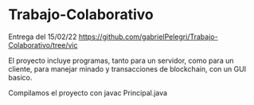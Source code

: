 # Trabajo-Colaborativo
Entrega del 15/02/22 https://github.com/gabrielPelegri/Trabajo-Colaborativo/tree/vic

El proyecto incluye programas, tanto para un servidor, como para un cliente, para manejar minado y transacciones de blockchain, con un GUI basico.

Compilamos el proyecto con javac Principal.java
